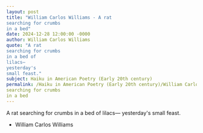 ```yaml
---
layout: post
title: "William Carlos Williams - A rat
searching for crumbs
in a bed"
date: 2024-12-28 12:00:00 -0000
author: William Carlos Williams
quote: "A rat
searching for crumbs
in a bed of
lilacs—
yesterday's
small feast."
subject: Haiku in American Poetry (Early 20th century)
permalink: /Haiku in American Poetry (Early 20th century)/William Carlos Williams/William Carlos Williams - A rat
searching for crumbs
in a bed
---
```


A rat
searching for crumbs
in a bed of
lilacs—
yesterday's
small feast.

- William Carlos Williams
